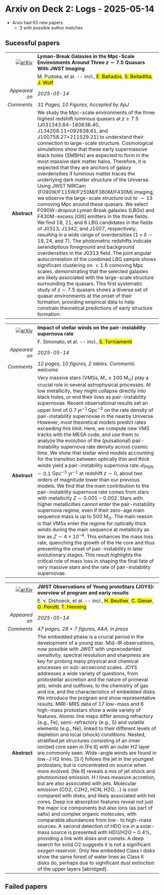# Arxiv on Deck 2: Logs - 2025-05-14

* Arxiv had 63 new papers
    * 3 with possible author matches

## Sucessful papers


|||
|---:|:---|
| [![arXiv](https://img.shields.io/badge/arXiv-2505.07932-b31b1b.svg)](https://arxiv.org/abs/2505.07932) | **Lyman-Break Galaxies in the Mpc-Scale Environments Around Three $z\sim7.5$ Quasars With JWST Imaging**  |
|| M. Pudoka, et al. -- incl., <mark>E. Bañados</mark>, <mark>S. Belladitta</mark>, <mark>J. Wolf</mark> |
|*Appeared on*| *2025-05-14*|
|*Comments*| *31 Pages, 10 Figures, Accepted by ApJ*|
|**Abstract**|            We study the Mpc-scale environments of the three highest redshift luminous quasars at $z\geq 7.5$ (J031343.84-180636.40, J134208.11+092838.61, and J100758.27+211529.21) to understand their connection to large-scale structure. Cosmological simulations show that these early supermassive black holes (SMBHs) are expected to form in the most massive dark matter halos. Therefore, it is expected that they are anchors of galaxy overdensities if luminous matter traces the underlying dark matter structure of the Universe. Using JWST NIRCam (F090W/F115W/F250M/F360M/F430M) imaging, we observe the large-scale structure out to $\sim13$ comoving Mpc around these quasars. We select F090W-dropout Lyman Break galaxies (LBGs) and F430M-excess [OIII] emitters in the three fields. We find 18, 21, and 6 LBG candidates in the fields of J0313, J1342, and J1007, respectively, resulting in a wide range of overdensities ($1+\delta \sim 19,\,24,$ and $7$). The photometric redshifts indicate serendipitous foreground and background overdensities in the J0313 field. The joint angular autocorrelation of the combined LBG sample shows significant clustering on $<1.8$ comoving Mpc scales, demonstrating that the selected galaxies are likely associated with the large-scale structure surrounding the quasars. This first systematic study of $z\sim 7.5$ quasars shows a diverse set of quasar environments at the onset of their formation, providing empirical data to help constrain theoretical predictions of early structure formation.         |


|||
|---:|:---|
| [![arXiv](https://img.shields.io/badge/arXiv-2505.07959-b31b1b.svg)](https://arxiv.org/abs/2505.07959) | **Impact of stellar winds on the pair-instability supernova rate**  |
|| F. Simonato, et al. -- incl., <mark>S. Torniamenti</mark> |
|*Appeared on*| *2025-05-14*|
|*Comments*| *12 pages, 10 figures, 2 tables. Comments welcome*|
|**Abstract**|            Very massive stars (VMSs, $M_{\star}$ $\geq$ 100 M$_{\odot}$) play a crucial role in several astrophysical processes. At low metallicity, they might collapse directly into black holes, or end their lives as pair-instability supernovae. Recent observational results set an upper limit of $0.7\,{}\mathrm{ yr}^{-1} \,{}\mathrm{ Gpc}^{-3}$ on the rate density of pair-instability supernovae in the nearby Universe. However, most theoretical models predict rates exceeding this limit. Here, we compute new VMS tracks with the MESA code, and use them to analyze the evolution of the (pulsational) pair-instability supernova rate density across cosmic time. We show that stellar wind models accounting for the transition between optically thin and thick winds yield a pair-instability supernova rate $\mathcal{R}_{\mathrm{PISN}}\sim{}0.1$ Gpc$^{-3}$ yr$^{-1}$ at redshift $z\sim{}0$, about two orders of magnitude lower than our previous models. We find that the main contribution to the pair-instability supernova rate comes from stars with metallicity $Z\sim{}0.001-0.002$. Stars with higher metallicities cannot enter the pair-instability supernova regime, even if their zero-age main sequence mass is up to 500 M$_\odot$. The main reason is that VMSs enter the regime for optically thick winds during the main sequence at metallicity as low as $Z\sim{4}\times{}10^{-4}$. This enhances the mass loss rate, quenching the growth of the He core and thus preventing the onset of pair-instability in later evolutionary stages. This result highlights the critical role of mass loss in shaping the final fate of very massive stars and the rate of pair-instability supernovae.         |


|||
|---:|:---|
| [![arXiv](https://img.shields.io/badge/arXiv-2505.08002-b31b1b.svg)](https://arxiv.org/abs/2505.08002) | **JWST Observations of Young protoStars (JOYS): overview of program and early results**  |
|| E. v. Dishoeck, et al. -- incl., <mark>H. Beuther</mark>, <mark>C. Gieser</mark>, <mark>G. Perotti</mark>, <mark>T. Henning</mark> |
|*Appeared on*| *2025-05-14*|
|*Comments*| *47 pages, 28 + 7 figures, A&A, in press*|
|**Abstract**|            The embedded phase is a crucial period in the development of a young star. Mid-IR observations, now possible with JWST with unprecedented sensitivity, spectral resolution and sharpness are key for probing many physical and chemical processes on sub-arcsecond scales. JOYS addresses a wide variety of questions, from protostellar accretion and the nature of primeval jets, winds and outflows, to the chemistry of gas and ice, and the characteristics of embedded disks. We introduce the program and show representative results. MIRI-MRS data of 17 low-mass and 6 high-mass protostars show a wide variety of features. Atomic line maps differ among refractory (e.g., Fe), semi-refractory (e.g., S) and volatile elements (e.g., Ne), linked to their different levels of depletion and local (shock) conditions. Nested, stratified jet structures consisting of an inner ionized core seen in [Fe II] with an outer H2 layer are commonly seen. Wide-angle winds are found in low-J H2 lines. [S I] follows the jet in the youngest protostars, but is concentrated on source when more evolved. [Ne II] reveals a mix of jet shock and photoionized emission. H I lines measure accretion, but are also associated with jets. Molecular emission (CO2, C2H2, HCN, H2O, ..) is cool compared with disks, and likely associated with hot cores. Deep ice absorption features reveal not just the major ice components but also ions (as part of salts) and complex organic molecules, with comparable abundances from low- to high-mass sources. A second detection of HDO ice in a solar-mass source is presented with HDO/H2O ~ 0.4%, providing a link with disks and comets. A deep search for solid O2 suggests it is not a significant oxygen reservoir. Only few embedded Class I disks show the same forest of water lines as Class II disks do, perhaps due to significant dust extinction of the upper layers [abridged].         |

## Failed papers

